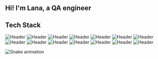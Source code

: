 ## Hi! I'm Lana, a QA engineer

## Tech Stack
![Header](https://img.shields.io/badge/Jira-090909?style=for-the-badge&logo=jira&logoColor=136be1)
![Header](https://img.shields.io/badge/Postman-090909?style=for-the-badge&logo=postman&logoColor=f76935)
![Header](https://img.shields.io/badge/Charles-090909?style=for-the-badge&logo=charles&logoColor=8cc4d7)
![Header](https://img.shields.io/badge/DevTools-090909?style=for-the-badge&logo=googlechrome&logoColor=4285F4)
![Header](https://img.shields.io/badge/kibana-090909?style=for-the-badge&logo=kibana&logoColor=005571)
![Header](https://img.shields.io/badge/sentry-090909?style=for-the-badge&logo=sentry&logoColor=362D59)
![Header](https://img.shields.io/badge/grafana-090909?style=for-the-badge&logo=grafana&logoColor=F46800)
![Header](https://img.shields.io/badge/SQL-090909?style=for-the-badge&logo=postgresql&logoColor=003B57)
![Header](https://img.shields.io/badge/Swagger-090909?style=for-the-badge&logo=swagger&logoColor=85EA2D)
![Header](https://img.shields.io/badge/qase.io-090909?style=for-the-badge&logo=qase&logoColor=44268F)
![Header](https://img.shields.io/badge/Figma-090909?style=for-the-badge&logo=figma&logoColor=7d5fa6)
![Header](https://img.shields.io/badge/Git-090909?style=for-the-badge&logo=git&logoColor=F73B00)
![Header](https://img.shields.io/badge/linux-090909?style=for-the-badge&logo=linux&logoColor=FCC624)
![Header](https://img.shields.io/badge/python-090909?style=for-the-badge&logo=python&logoColor=3776AB)

![Snake animation](https://github.com/schoegar/schoegar/blob/output/github-contribution-grid-snake-dark.svg)
<!--
**schoegar/schoegar** is a ✨ _special_ ✨ repository because its `README.md` (this file) appears on your GitHub profile.
